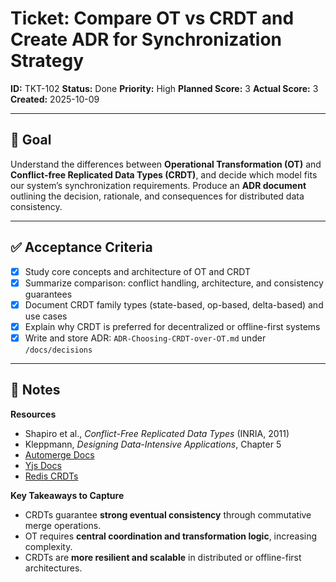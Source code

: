 # Ticket: Compare OT vs CRDT and Create ADR for Synchronization Strategy

**ID:** TKT-102
**Status:** Done
**Priority:** High
**Planned Score:** 3
**Actual Score:** 3
**Created:** 2025-10-09

---

## 🎯 Goal

Understand the differences between **Operational Transformation (OT)** and **Conflict-free Replicated Data Types (CRDT)**, and decide which model fits our system’s synchronization requirements.
Produce an **ADR document** outlining the decision, rationale, and consequences for distributed data consistency.

---

## ✅ Acceptance Criteria

* [X] Study core concepts and architecture of OT and CRDT
* [X] Summarize comparison: conflict handling, architecture, and consistency guarantees
* [X] Document CRDT family types (state-based, op-based, delta-based) and use cases
* [X] Explain why CRDT is preferred for decentralized or offline-first systems
* [X] Write and store ADR: `ADR-Choosing-CRDT-over-OT.md` under `/docs/decisions`

---

## 📝 Notes

**Resources**

* Shapiro et al., *Conflict-Free Replicated Data Types* (INRIA, 2011)
* Kleppmann, *Designing Data-Intensive Applications*, Chapter 5
* [Automerge Docs](https://automerge.org/)
* [Yjs Docs](https://yjs.dev/)
* [Redis CRDTs](https://redis.io/docs/latest/develop/data-types/crdts/)

**Key Takeaways to Capture**

* CRDTs guarantee **strong eventual consistency** through commutative merge operations.
* OT requires **central coordination and transformation logic**, increasing complexity.
* CRDTs are **more resilient and scalable** in distributed or offline-first architectures.